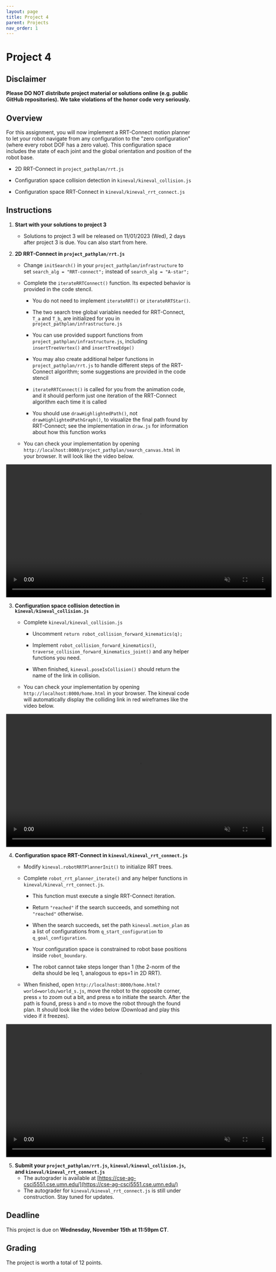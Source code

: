 ```yaml
---
layout: page
title: Project 4
parent: Projects
nav_order: 1
---
```

 
# Project 4

## Disclaimer

<b> Please DO NOT distribute project material or solutions online (e.g. public GitHub repositories). We take violations of the honor code very seriously. </b>

## Overview
For this assignment, you will now implement a RRT-Connect motion planner to let your robot navigate from any configuration to the "zero configuration" (where every robot DOF has a zero value). This configuration space includes the state of each joint and the global orientation and position of the robot base.

- 2D RRT-Connect in `project_pathplan/rrt.js`

- Configuration space collision detection in `kineval/kineval_collision.js`

- Configuration space RRT-Connect in `kineval/kineval_rrt_connect.js`

## Instructions

1. <b>Start with your solutions to project 3</b>
    - Solutions to project 3 will be released on 11/01/2023 (Wed), 2 days after project 3 is due. You can also start from here.

2. <b>2D RRT-Connect in `project_pathplan/rrt.js`</b>
        
    - Change `initSearch()` in your `project_pathplan/infrastructure` to set `search_alg = "RRT-connect";` instead of `search_alg = "A-star";`

    - Complete the `iterateRRTConnect()` function. Its expected behavior is provided in the code stencil.

        - You do not need to implement `iterateRRT()` or `iterateRRTStar()`.

        - The two search tree global variables needed for RRT-Connect, `T_a` and `T_b`, are initialized for you in `project_pathplan/infrastructure.js`

        - You can use provided support functions from `project_pathplan/infrastructure.js`, including `insertTreeVertex()` and `insertTreeEdge()`

        - You may also create additional helper functions in `project_pathplan/rrt.js` to handle different steps of the RRT-Connect algorithm; some suggestions are provided in the code stencil

        - `iterateRRTConnect()` is called for you from the animation code, and it should perform just one iteration of the RRT-Connect algorithm each time it is called

        - You should use `drawHighlightedPath()`, not `drawHighlightedPathGraph()`, to visualize the final path found by RRT-Connect; see the implementation in `draw.js` for information about how this function works

    - You can check your implementation by opening `http://localhost:8000/project_pathplan/search_canvas.html` in your browser. It will look like the video below.

<video width="720" muted controls>
    <source src="/CSCI5551-Fall23-S2/assets/projects/P4/2d_rrt.mp4" type="video/mp4">
</video>


3. <b>Configuration space collision detection in `kineval/kineval_collision.js`</b>

    - Complete `kineval/kineval_collision.js`

        - Uncomment `return robot_collision_forward_kinematics(q);`

        - Implement `robot_collision_forward_kinematics()`, `traverse_collision_forward_kinematics_joint()` and any helper functions you need.

        - When finished, `kineval.poseIsCollision()` should return the name of the link in collision.
    
    - You can check your implementation by opening `http://localhost:8000/home.html` in your browser. The kineval code will automatically display the colliding link in red wireframes like the video below.

<video width="720" muted controls>
    <source src="/CSCI5551-Fall23-S2/assets/projects/P4/kineval_collision.mp4" type="video/mp4">
</video>

4. <b>Configuration space RRT-Connect in `kineval/kineval_rrt_connect.js`</b>

    - Modify `kineval.robotRRTPlannerInit()` to initialize RRT trees.

    - Complete `robot_rrt_planner_iterate()` and any helper functions in `kineval/kineval_rrt_connect.js`.

        - This function must execute a single RRT-Connect iteration.

        - Return `"reached"` if the search succeeds, and something not `"reached"` otherwise.

        - When the search succeeds, set the path `kineval.motion_plan` as a list of configurations from `q_start_configuration` to `q_goal_configuration`.

        - Your configuration space is constrained to robot base positions inside `robot_boundary`.

        - The robot cannot take steps longer than 1 (the 2-norm of the delta should be leq 1, analogous to eps=1 in 2D RRT).

    - When finished, open `http://localhost:8000/home.html?world=worlds/world_s.js`, move the robot to the opposite corner, press `x` to zoom out a bit, and press `m` to initiate the search. After the path is found, press `b` and `n` to move the robot through the found plan. It should look like the video below (Download and play this video if it freezes).

<video width="720" muted controls>
    <source src="/CSCI5551-Fall23-S2/assets/projects/P4/kineval_rrt.mp4" type="video/mp4">
</video>

5. <b>Submit your `project_pathplan/rrt.js`, `kineval/kineval_collision.js`, and `kineval/kineval_rrt_connect.js` </b>
    - The autograder is available at [https://cse-ag-csci5551.cse.umn.edu/](https://cse-ag-csci5551.cse.umn.edu/)
    - The autograder for `kineval/kineval_rrt_connect.js` is still under construction. Stay tuned for updates.


## Deadline

This project is due on <b>Wednesday, November 15th at 11:59pm CT</b>.

## Grading

The project is worth a total of 12 points.